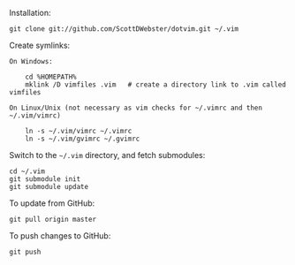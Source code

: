 Installation:

    git clone git://github.com/ScottDWebster/dotvim.git ~/.vim

Create symlinks:

    On Windows:

        cd %HOMEPATH%
        mklink /D vimfiles .vim   # create a directory link to .vim called vimfiles
    
    On Linux/Unix (not necessary as vim checks for ~/.vimrc and then ~/.vim/vimrc) 
   
        ln -s ~/.vim/vimrc ~/.vimrc
        ln -s ~/.vim/gvimrc ~/.gvimrc

Switch to the `~/.vim` directory, and fetch submodules:

    cd ~/.vim
    git submodule init
    git submodule update

To update from GitHub:

    git pull origin master
    
To push changes to GitHub:

    git push
